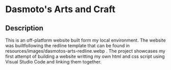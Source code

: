 # Dasmoto's Arts and Craft

## Description

This is an off-platform website built form my local environment. The website was builtfollowing the redline template that can be found in resources/images/dasmotos-arts-redline.webp . The project showcases my first attempt of building a website writting my own html and css script using Visual Studio Code and linking them together.
